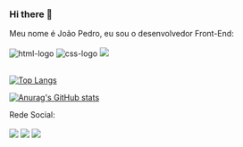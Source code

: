 ### Hi there 👋

Meu nome é João Pedro, eu sou o desenvolvedor Front-End:
<br>
<br>
<img src="https://img.shields.io/badge/HTML5-E34F26?style=for-the-badge&logo=html5&logoColor=white" alt="html-logo"/>
<img src="https://img.shields.io/badge/CSS3-1572B6?style=for-the-badge&logo=css3&logoColor=white" alt="css-logo"/>
<img src="https://img.shields.io/badge/JavaScript-F7DF1E?style=for-the-badge&logo=javascript&logoColor=black"/>
<br>
<br>
  
[![Top Langs](https://github-readme-stats.vercel.app/api/top-langs/?username=JpedroNucler)](https://github.com/anuraghazra/github-readme-stats)
  
 
[![Anurag's GitHub stats](https://github-readme-stats.vercel.app/api?username=JpedroNucler)](https://github.com/anuraghazra/github-readme-stats) 
  
  
  
  Rede Social:
<br>
<br>
<a href="https://www.instagram.com/jpedronucler/"><img src="https://img.shields.io/badge/Instagram-E4405F?style=for-the-badge&logo=instagram&logoColor=white"><a/>
<a href=""><img src="https://img.shields.io/badge/LinkedIn-0077B5?style=for-the-badge&logo=linkedin&logoColor=white"><a/>
<a href="https://open.spotify.com/playlist/7CkHslhNoCFMNpJLstNzuf?si=543b6baad82b4714"><img src="https://img.shields.io/badge/Spotify-1ED760?&style=for-the-badge&logo=spotify&logoColor=white"><a/>
